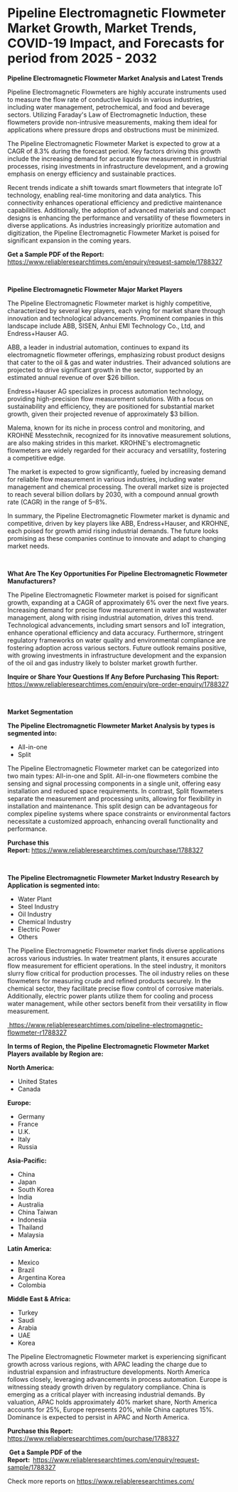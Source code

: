 <p><h1>Pipeline Electromagnetic Flowmeter Market Growth, Market Trends, COVID-19 Impact, and Forecasts for period from 2025 - 2032</h1></p><p><strong>Pipeline Electromagnetic Flowmeter Market Analysis and Latest Trends</strong></p>
<p><p>Pipeline Electromagnetic Flowmeters are highly accurate instruments used to measure the flow rate of conductive liquids in various industries, including water management, petrochemical, and food and beverage sectors. Utilizing Faraday's Law of Electromagnetic Induction, these flowmeters provide non-intrusive measurements, making them ideal for applications where pressure drops and obstructions must be minimized.</p><p>The Pipeline Electromagnetic Flowmeter Market is expected to grow at a CAGR of 8.3% during the forecast period. Key factors driving this growth include the increasing demand for accurate flow measurement in industrial processes, rising investments in infrastructure development, and a growing emphasis on energy efficiency and sustainable practices.</p><p>Recent trends indicate a shift towards smart flowmeters that integrate IoT technology, enabling real-time monitoring and data analytics. This connectivity enhances operational efficiency and predictive maintenance capabilities. Additionally, the adoption of advanced materials and compact designs is enhancing the performance and versatility of these flowmeters in diverse applications. As industries increasingly prioritize automation and digitization, the Pipeline Electromagnetic Flowmeter Market is poised for significant expansion in the coming years.</p></p>
<p><strong>Get a Sample PDF of the Report:&nbsp;</strong> <a href="https://www.reliableresearchtimes.com/enquiry/request-sample/1788327?utm_campaign=2002&utm_medium=2&utm_source=Github&utm_content=ia&utm_term=27022025&utm_id=pipeline-electromagnetic-flowmeter">https://www.reliableresearchtimes.com/enquiry/request-sample/1788327</a></p>
<p>&nbsp;</p>
<p><strong>Pipeline Electromagnetic Flowmeter Major Market Players</strong></p>
<p><p>The Pipeline Electromagnetic Flowmeter market is highly competitive, characterized by several key players, each vying for market share through innovation and technological advancements. Prominent companies in this landscape include ABB, SISEN, Anhui EMI Technology Co., Ltd, and Endress+Hauser AG.</p><p>ABB, a leader in industrial automation, continues to expand its electromagnetic flowmeter offerings, emphasizing robust product designs that cater to the oil & gas and water industries. Their advanced solutions are projected to drive significant growth in the sector, supported by an estimated annual revenue of over $26 billion.</p><p>Endress+Hauser AG specializes in process automation technology, providing high-precision flow measurement solutions. With a focus on sustainability and efficiency, they are positioned for substantial market growth, given their projected revenue of approximately $3 billion.</p><p>Malema, known for its niche in process control and monitoring, and KROHNE Messtechnik, recognized for its innovative measurement solutions, are also making strides in this market. KROHNE's electromagnetic flowmeters are widely regarded for their accuracy and versatility, fostering a competitive edge.</p><p>The market is expected to grow significantly, fueled by increasing demand for reliable flow measurement in various industries, including water management and chemical processing. The overall market size is projected to reach several billion dollars by 2030, with a compound annual growth rate (CAGR) in the range of 5–8%.</p><p>In summary, the Pipeline Electromagnetic Flowmeter market is dynamic and competitive, driven by key players like ABB, Endress+Hauser, and KROHNE, each poised for growth amid rising industrial demands. The future looks promising as these companies continue to innovate and adapt to changing market needs.</p></p>
<p>&nbsp;</p>
<p><strong>What Are The Key Opportunities For Pipeline Electromagnetic Flowmeter Manufacturers?</strong></p>
<p><p>The Pipeline Electromagnetic Flowmeter market is poised for significant growth, expanding at a CAGR of approximately 6% over the next five years. Increasing demand for precise flow measurement in water and wastewater management, along with rising industrial automation, drives this trend. Technological advancements, including smart sensors and IoT integration, enhance operational efficiency and data accuracy. Furthermore, stringent regulatory frameworks on water quality and environmental compliance are fostering adoption across various sectors. Future outlook remains positive, with growing investments in infrastructure development and the expansion of the oil and gas industry likely to bolster market growth further.</p></p>
<p><strong>Inquire or Share Your Questions If Any Before Purchasing This Report:</strong> <a href="https://www.reliableresearchtimes.com/enquiry/pre-order-enquiry/1788327?utm_campaign=2002&utm_medium=2&utm_source=Github&utm_content=ia&utm_term=27022025&utm_id=pipeline-electromagnetic-flowmeter">https://www.reliableresearchtimes.com/enquiry/pre-order-enquiry/1788327</a></p>
<p>&nbsp;</p>
<p><strong>Market Segmentation</strong></p>
<p><strong>The Pipeline Electromagnetic Flowmeter Market Analysis by types is segmented into:</strong></p>
<p><ul><li>All-in-one</li><li>Split</li></ul></p>
<p><p>The Pipeline Electromagnetic Flowmeter market can be categorized into two main types: All-in-one and Split. All-in-one flowmeters combine the sensing and signal processing components in a single unit, offering easy installation and reduced space requirements. In contrast, Split flowmeters separate the measurement and processing units, allowing for flexibility in installation and maintenance. This split design can be advantageous for complex pipeline systems where space constraints or environmental factors necessitate a customized approach, enhancing overall functionality and performance.</p></p>
<p><strong>Purchase this Report:&nbsp;</strong><a href="https://www.reliableresearchtimes.com/purchase/1788327?utm_campaign=2002&utm_medium=2&utm_source=Github&utm_content=ia&utm_term=27022025&utm_id=pipeline-electromagnetic-flowmeter">https://www.reliableresearchtimes.com/purchase/1788327</a></p>
<p>&nbsp;</p>
<p><strong>The Pipeline Electromagnetic Flowmeter Market Industry Research by Application is segmented into:</strong></p>
<p><ul><li>Water Plant</li><li>Steel Industry</li><li>Oil Industry</li><li>Chemical Industry</li><li>Electric Power</li><li>Others</li></ul></p>
<p><p>The Pipeline Electromagnetic Flowmeter market finds diverse applications across various industries. In water treatment plants, it ensures accurate flow measurement for efficient operations. In the steel industry, it monitors slurry flow critical for production processes. The oil industry relies on these flowmeters for measuring crude and refined products securely. In the chemical sector, they facilitate precise flow control of corrosive materials. Additionally, electric power plants utilize them for cooling and process water management, while other sectors benefit from their versatility in flow measurement.</p></p>
<p><a href="https://www.reliableresearchtimes.com/pipeline-electromagnetic-flowmeter-r1788327?utm_campaign=2002&utm_medium=2&utm_source=Github&utm_content=ia&utm_term=27022025&utm_id=pipeline-electromagnetic-flowmeter">&nbsp;https://www.reliableresearchtimes.com/pipeline-electromagnetic-flowmeter-r1788327</a></p>
<p><strong>In terms of Region, the Pipeline Electromagnetic Flowmeter Market Players available by Region are:</strong></p>
<p>
    <p> <strong> North America: </strong>
        <ul>
            <li>United States</li>
            <li>Canada</li>
        </ul>
        </p> 
    <p> <strong> Europe: </strong>
        <ul>
            <li>Germany</li>
            <li>France</li>
            <li>U.K.</li>
            <li>Italy</li>
            <li>Russia</li>
        </ul>
        </p> 
    <p> <strong> Asia-Pacific: </strong>
        <ul>
            <li>China</li>
            <li>Japan</li>
            <li>South Korea</li>
            <li>India</li>
            <li>Australia</li>
            <li>China Taiwan</li>
            <li>Indonesia</li>
            <li>Thailand</li>
            <li>Malaysia</li>
        </ul>
        </p> 
    <p> <strong> Latin America: </strong>
        <ul>
            <li>Mexico</li>
            <li>Brazil</li>
            <li>Argentina Korea</li>
            <li>Colombia</li>
        </ul>
        </p> 
    <p> <strong> Middle East & Africa: </strong>
        <ul>
            <li>Turkey</li>
            <li>Saudi</li>
            <li>Arabia</li>
            <li>UAE</li>
            <li>Korea</li>
        </ul>
    </p>
    </p>
<p><p>The Pipeline Electromagnetic Flowmeter market is experiencing significant growth across various regions, with APAC leading the charge due to industrial expansion and infrastructure developments. North America follows closely, leveraging advancements in process automation. Europe is witnessing steady growth driven by regulatory compliance. China is emerging as a critical player with increasing industrial demands. By valuation, APAC holds approximately 40% market share, North America accounts for 25%, Europe represents 20%, while China captures 15%. Dominance is expected to persist in APAC and North America.</p></p>
<p><strong>Purchase this Report: </strong><a href="https://www.reliableresearchtimes.com/purchase/1788327?utm_campaign=2002&utm_medium=2&utm_source=Github&utm_content=ia&utm_term=27022025&utm_id=pipeline-electromagnetic-flowmeter">https://www.reliableresearchtimes.com/purchase/1788327</a></p>
<p>&nbsp;<strong>Get a Sample PDF of the Report:&nbsp;&nbsp;</strong><a href="https://www.reliableresearchtimes.com/enquiry/request-sample/1788327?utm_campaign=2002&utm_medium=2&utm_source=Github&utm_content=ia&utm_term=27022025&utm_id=pipeline-electromagnetic-flowmeter">https://www.reliableresearchtimes.com/enquiry/request-sample/1788327</a></p>
<p><strong></strong></p>
<p>Check more reports on <a href="https://www.reliableresearchtimes.com/?utm_campaign=2002&utm_medium=2&utm_source=Github&utm_content=ia&utm_term=27022025&utm_id=pipeline-electromagnetic-flowmeter">https://www.reliableresearchtimes.com/</a></p>